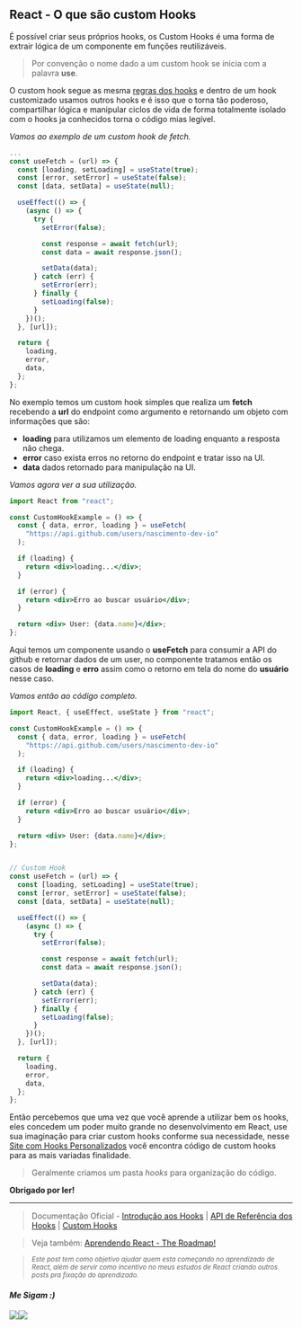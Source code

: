 ## React - O que são custom Hooks

É possível criar seus próprios hooks, os Custom Hooks é uma forma de extrair lógica de um componente em funções reutilizáveis.

> Por convenção o nome dado a um custom hook se inicia com a palavra **use**.

O custom hook segue as mesma [regras dos hooks](https://pt-br.reactjs.org/docs/hooks-rules.html) e dentro de um hook customizado usamos outros hooks e é isso que o torna tão poderoso, compartilhar lógica e manipular ciclos de vida de forma totalmente isolado com o hooks ja conhecidos torna o código mias legível.

*Vamos ao exemplo de um custom hook de fetch.*

```jsx
...
const useFetch = (url) => {
  const [loading, setLoading] = useState(true);
  const [error, setError] = useState(false);
  const [data, setData] = useState(null);

  useEffect(() => {
    (async () => {
      try {
        setError(false);

        const response = await fetch(url);
        const data = await response.json();

        setData(data);
      } catch (err) {
        setError(err);
      } finally {
        setLoading(false);
      }
    })();
  }, [url]);

  return {
    loading,
    error,
    data,
  };
};
```

No exemplo temos um custom hook simples que realiza um **fetch** recebendo a **url** do endpoint como argumento e retornando um objeto com informações que são:

- **loading** para utilizamos um elemento de loading enquanto a resposta não chega.
- **error** caso exista erros no retorno do endpoint e tratar isso na UI.
- **data** dados retornado para manipulação na UI.

*Vamos agora ver a sua utilização.*

```jsx
import React from "react";

const CustomHookExample = () => {
  const { data, error, loading } = useFetch(
    "https://api.github.com/users/nascimento-dev-io"
  );

  if (loading) {
    return <div>loading...</div>;
  }

  if (error) {
    return <div>Erro ao buscar usuário</div>;
  }

  return <div> User: {data.name}</div>;
};
```

Aqui temos um componente usando o **useFetch** para consumir a API do github e retornar dados de um user, no componente tratamos então os casos de **loading** e **erro** assim como o retorno em tela do nome do **usuário** nesse caso.

*Vamos então ao código completo.*

```jsx
import React, { useEffect, useState } from "react";

const CustomHookExample = () => {
  const { data, error, loading } = useFetch(
    "https://api.github.com/users/nascimento-dev-io"
  );

  if (loading) {
    return <div>loading...</div>;
  }

  if (error) {
    return <div>Erro ao buscar usuário</div>;
  }

  return <div> User: {data.name}</div>;
};


// Custom Hook
const useFetch = (url) => {
  const [loading, setLoading] = useState(true);
  const [error, setError] = useState(false);
  const [data, setData] = useState(null);

  useEffect(() => {
    (async () => {
      try {
        setError(false);

        const response = await fetch(url);
        const data = await response.json();

        setData(data);
      } catch (err) {
        setError(err);
      } finally {
        setLoading(false);
      }
    })();
  }, [url]);

  return {
    loading,
    error,
    data,
  };
};
```

Então percebemos que uma vez que você aprende a utilizar bem os hooks, eles concedem um poder muito grande no desenvolvimento em React, use sua imaginação para criar custom hooks conforme sua necessidade, nesse [Site com Hooks Personalizados](https://usehooks.com/ ) você encontra código de custom hooks para as mais variadas finalidade.

> Geralmente criamos um pasta *hooks* para organização do código.

**Obrigado por ler!**

---


> Documentação Oficial - [Introdução aos Hooks](https://pt-br.reactjs.org/docs/hooks-intro.html) | [API de Referência dos Hooks](https://pt-br.reactjs.org/docs/hooks-reference.html#basic-hooks) | [Custom Hooks](https://usehooks.com/ )

> Veja também: [Aprendendo React - The Roadmap!](https://dev.to/nascimento_/apredendo-react-the-roadmap-5fii) 

> <sub> *Este post tem como objetivo ajudar quem esta começando no aprendizado de React, além de servir como incentivo no meus estudos de React criando outros posts pra fixação do aprendizado.* </sub>


<h4> <em> Me Sigam :) </em> </h4>
<div 
style="display: flex; align-items: center;">

  <a href="https://www.linkedin.com/in/nascimento-dev-io/">
  <img src="https://ik.imagekit.io/Nscmnt/icons/pngwing.com__4__m0IN66sEh.png?ik-sdk-version=javascript-1.4.3&updatedAt=1650463280960">
  </a>
  <a href="https://github.com/nascimento-dev-io">
    <img src="https://ik.imagekit.io/Nscmnt/icons/pngwing.com__5__A7_Madm1Z.png?ik-sdk-version=javascript-1.4.3&updatedAt=1650463360355">
  </a>

</div>
